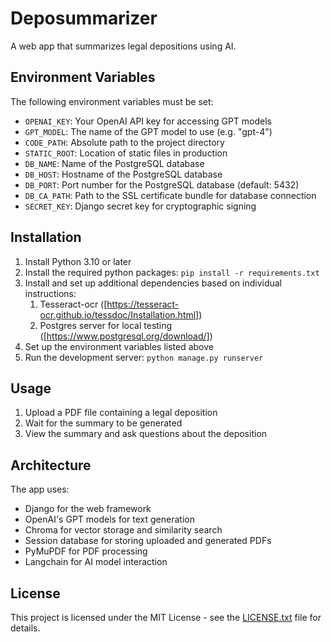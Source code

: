 # Deposummarizer

A web app that summarizes legal depositions using AI.

## Environment Variables

The following environment variables must be set:
- `OPENAI_KEY`: Your OpenAI API key for accessing GPT models
- `GPT_MODEL`: The name of the GPT model to use (e.g. "gpt-4")
- `CODE_PATH`: Absolute path to the project directory
- `STATIC_ROOT`: Location of static files in production
- `DB_NAME`: Name of the PostgreSQL database
- `DB_HOST`: Hostname of the PostgreSQL database
- `DB_PORT`: Port number for the PostgreSQL database (default: 5432)
- `DB_CA_PATH`: Path to the SSL certificate bundle for database connection
- `SECRET_KEY`: Django secret key for cryptographic signing

## Installation

1. Install Python 3.10 or later
2. Install the required python packages: `pip install -r requirements.txt`
3. Install and set up additional dependencies based on individual instructions:
   1. Tesseract-ocr ([https://tesseract-ocr.github.io/tessdoc/Installation.html])
   2. Postgres server for local testing ([https://www.postgresql.org/download/])
4. Set up the environment variables listed above
5. Run the development server: `python manage.py runserver`

## Usage

1. Upload a PDF file containing a legal deposition
2. Wait for the summary to be generated
3. View the summary and ask questions about the deposition

## Architecture

The app uses:
- Django for the web framework
- OpenAI's GPT models for text generation
- Chroma for vector storage and similarity search
- Session database for storing uploaded and generated PDFs
- PyMuPDF for PDF processing
- Langchain for AI model interaction

## License

This project is licensed under the MIT License - see the [LICENSE.txt](LICENSE.txt) file for details.
